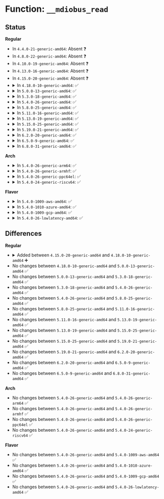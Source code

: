 # Function: <code>__mdiobus_read</code>

## Status
<b>Regular</b>
<ul>
<li>
In <code>4.4.0-21-generic-amd64</code>: Absent ❓
</li>
<li>
In <code>4.8.0-22-generic-amd64</code>: Absent ❓
</li>
<li>
In <code>4.10.0-19-generic-amd64</code>: Absent ❓
</li>
<li>
In <code>4.13.0-16-generic-amd64</code>: Absent ❓
</li>
<li>
In <code>4.15.0-20-generic-amd64</code>: Absent ❓
</li>
<li>
<details>
<summary>In <code>4.18.0-10-generic-amd64</code>: ✅</summary>

```c
int __mdiobus_read(struct mii_bus * bus, int addr, u32 regnum)
```

```json
{
  "name": "__mdiobus_read",
  "collision_type": "Unique Global",
  "inline_type": "No",
  "funcs": [
    {
      "addr": 18446744071586421904,
      "name": "__mdiobus_read",
      "external": true,
      "loc": "drivers/net/phy/mdio_bus.c:541",
      "file": "drivers/net/phy/mdio_bus.c",
      "inline": "seen, unknown",
      "caller_inline": [],
      "caller_func": [
        "drivers/net/phy/phy-core.c:phy_read_paged",
        "drivers/net/phy/phy-core.c:__phy_modify"
      ]
    }
  ],
  "symbols": [
    {
      "addr": 18446744071586421904,
      "name": "__mdiobus_read",
      "section": ".text",
      "bind": "STB_GLOBAL",
      "size": 207
    }
  ]
}
```
</details>
</li>
<li>
<details>
<summary>In <code>5.0.0-13-generic-amd64</code>: ✅</summary>

```c
int __mdiobus_read(struct mii_bus * bus, int addr, u32 regnum)
```

```json
{
  "name": "__mdiobus_read",
  "collision_type": "Unique Global",
  "inline_type": "No",
  "funcs": [
    {
      "addr": 18446744071586566016,
      "name": "__mdiobus_read",
      "external": true,
      "loc": "drivers/net/phy/mdio_bus.c:540",
      "file": "drivers/net/phy/mdio_bus.c",
      "inline": "seen, unknown",
      "caller_inline": [],
      "caller_func": [
        "drivers/net/phy/phy-core.c:phy_read_paged",
        "drivers/net/phy/phy-core.c:__phy_modify"
      ]
    }
  ],
  "symbols": [
    {
      "addr": 18446744071586566016,
      "name": "__mdiobus_read",
      "section": ".text",
      "bind": "STB_GLOBAL",
      "size": 207
    }
  ]
}
```
</details>
</li>
<li>
<details>
<summary>In <code>5.3.0-18-generic-amd64</code>: ✅</summary>

```c
int __mdiobus_read(struct mii_bus * bus, int addr, u32 regnum)
```

```json
{
  "name": "__mdiobus_read",
  "collision_type": "Unique Global",
  "inline_type": "No",
  "funcs": [
    {
      "addr": 18446744071586817024,
      "name": "__mdiobus_read",
      "external": true,
      "loc": "drivers/net/phy/mdio_bus.c:557",
      "file": "drivers/net/phy/mdio_bus.c",
      "inline": "seen, unknown",
      "caller_inline": [],
      "caller_func": [
        "drivers/net/phy/phy-core.c:phy_read_paged",
        "drivers/net/phy/phy-core.c:__phy_modify_changed",
        "drivers/net/phy/phy-core.c:__phy_read_mmd"
      ]
    }
  ],
  "symbols": [
    {
      "addr": 18446744071586817024,
      "name": "__mdiobus_read",
      "section": ".text",
      "bind": "STB_GLOBAL",
      "size": 198
    }
  ]
}
```
</details>
</li>
<li>
<details>
<summary>In <code>5.4.0-26-generic-amd64</code>: ✅</summary>

```c
int __mdiobus_read(struct mii_bus * bus, int addr, u32 regnum)
```

```json
{
  "name": "__mdiobus_read",
  "collision_type": "Unique Global",
  "inline_type": "No",
  "funcs": [
    {
      "addr": 18446744071586963200,
      "name": "__mdiobus_read",
      "external": true,
      "loc": "drivers/net/phy/mdio_bus.c:549",
      "file": "drivers/net/phy/mdio_bus.c",
      "inline": "seen, unknown",
      "caller_inline": [],
      "caller_func": [
        "drivers/net/phy/phy-core.c:phy_read_paged",
        "drivers/net/phy/phy-core.c:__phy_modify_changed",
        "drivers/net/phy/phy-core.c:__phy_read_mmd"
      ]
    }
  ],
  "symbols": [
    {
      "addr": 18446744071586963200,
      "name": "__mdiobus_read",
      "section": ".text",
      "bind": "STB_GLOBAL",
      "size": 201
    }
  ]
}
```
</details>
</li>
<li>
<details>
<summary>In <code>5.8.0-25-generic-amd64</code>: ✅</summary>

```c
int __mdiobus_read(struct mii_bus * bus, int addr, u32 regnum)
```

```json
{
  "name": "__mdiobus_read",
  "collision_type": "Unique Global",
  "inline_type": "No",
  "funcs": [
    {
      "addr": 18446744071587785952,
      "name": "__mdiobus_read",
      "external": true,
      "loc": "drivers/net/phy/mdio_bus.c:795",
      "file": "drivers/net/phy/mdio_bus.c",
      "inline": "seen, unknown",
      "caller_inline": [],
      "caller_func": [
        "drivers/net/phy/phy-core.c:phy_read_paged",
        "drivers/net/phy/mdio_bus.c:mdiobus_modify",
        "drivers/net/phy/mdio_bus.c:mdiobus_read",
        "drivers/net/phy/mdio_bus.c:mdiobus_read_nested"
      ]
    }
  ],
  "symbols": [
    {
      "addr": 18446744071587785952,
      "name": "__mdiobus_read",
      "section": ".text",
      "bind": "STB_GLOBAL",
      "size": 239
    }
  ]
}
```
</details>
</li>
<li>
<details>
<summary>In <code>5.11.0-16-generic-amd64</code>: ✅</summary>

```c
int __mdiobus_read(struct mii_bus * bus, int addr, u32 regnum)
```

```json
{
  "name": "__mdiobus_read",
  "collision_type": "Unique Global",
  "inline_type": "No",
  "funcs": [
    {
      "addr": 18446744071587844240,
      "name": "__mdiobus_read",
      "external": true,
      "loc": "drivers/net/phy/mdio_bus.c:739",
      "file": "drivers/net/phy/mdio_bus.c",
      "inline": "seen, unknown",
      "caller_inline": [],
      "caller_func": [
        "drivers/net/phy/phy-core.c:phy_read_paged",
        "drivers/net/phy/mdio_bus.c:mdiobus_modify"
      ]
    }
  ],
  "symbols": [
    {
      "addr": 18446744071587844240,
      "name": "__mdiobus_read",
      "section": ".text",
      "bind": "STB_GLOBAL",
      "size": 210
    }
  ]
}
```
</details>
</li>
<li>
<details>
<summary>In <code>5.13.0-19-generic-amd64</code>: ✅</summary>

```c
int __mdiobus_read(struct mii_bus * bus, int addr, u32 regnum)
```

```json
{
  "name": "__mdiobus_read",
  "collision_type": "Unique Global",
  "inline_type": "No",
  "funcs": [
    {
      "addr": 18446744071587724400,
      "name": "__mdiobus_read",
      "external": true,
      "loc": "drivers/net/phy/mdio_bus.c:738",
      "file": "drivers/net/phy/mdio_bus.c",
      "inline": "seen, unknown",
      "caller_inline": [],
      "caller_func": [
        "drivers/net/phy/phy-core.c:phy_read_paged",
        "drivers/net/phy/mdio_bus.c:mdiobus_modify"
      ]
    }
  ],
  "symbols": [
    {
      "addr": 18446744071587724400,
      "name": "__mdiobus_read",
      "section": ".text",
      "bind": "STB_GLOBAL",
      "size": 174
    }
  ]
}
```
</details>
</li>
<li>
<details>
<summary>In <code>5.15.0-25-generic-amd64</code>: ✅</summary>

```c
int __mdiobus_read(struct mii_bus * bus, int addr, u32 regnum)
```

```json
{
  "name": "__mdiobus_read",
  "collision_type": "Unique Global",
  "inline_type": "No",
  "funcs": [
    {
      "addr": 18446744071588317728,
      "name": "__mdiobus_read",
      "external": true,
      "loc": "drivers/net/phy/mdio_bus.c:749",
      "file": "drivers/net/phy/mdio_bus.c",
      "inline": "seen, unknown",
      "caller_inline": [],
      "caller_func": [
        "drivers/net/phy/phy-core.c:phy_read_paged",
        "drivers/net/phy/mdio_bus.c:mdiobus_modify"
      ]
    }
  ],
  "symbols": [
    {
      "addr": 18446744071588317728,
      "name": "__mdiobus_read",
      "section": ".text",
      "bind": "STB_GLOBAL",
      "size": 201
    }
  ]
}
```
</details>
</li>
<li>
<details>
<summary>In <code>5.19.0-21-generic-amd64</code>: ✅</summary>

```c
int __mdiobus_read(struct mii_bus * bus, int addr, u32 regnum)
```

```json
{
  "name": "__mdiobus_read",
  "collision_type": "Unique Global",
  "inline_type": "No",
  "funcs": [
    {
      "addr": 18446744071589704848,
      "name": "__mdiobus_read",
      "external": true,
      "loc": "drivers/net/phy/mdio_bus.c:756",
      "file": "drivers/net/phy/mdio_bus.c",
      "inline": "seen, unknown",
      "caller_inline": [],
      "caller_func": [
        "drivers/net/phy/phy-core.c:phy_read_paged",
        "drivers/net/phy/mdio_bus.c:mdiobus_modify_changed",
        "drivers/net/phy/mdio_bus.c:mdiobus_modify"
      ]
    }
  ],
  "symbols": [
    {
      "addr": 18446744071589704848,
      "name": "__mdiobus_read",
      "section": ".text",
      "bind": "STB_GLOBAL",
      "size": 398
    }
  ]
}
```
</details>
</li>
<li>
<details>
<summary>In <code>6.2.0-20-generic-amd64</code>: ✅</summary>

```c
int __mdiobus_read(struct mii_bus * bus, int addr, u32 regnum)
```

```json
{
  "name": "__mdiobus_read",
  "collision_type": "Unique Global",
  "inline_type": "No",
  "funcs": [
    {
      "addr": 18446744071591323664,
      "name": "__mdiobus_read",
      "external": true,
      "loc": "drivers/net/phy/mdio_bus.c:761",
      "file": "drivers/net/phy/mdio_bus.c",
      "inline": "seen, unknown",
      "caller_inline": [],
      "caller_func": [
        "drivers/net/phy/phy-core.c:phy_read_paged",
        "drivers/net/phy/mdio_bus.c:mdiobus_modify_changed",
        "drivers/net/phy/mdio_bus.c:mdiobus_modify"
      ]
    }
  ],
  "symbols": [
    {
      "addr": 18446744071591323664,
      "name": "__mdiobus_read",
      "section": ".text",
      "bind": "STB_GLOBAL",
      "size": 398
    }
  ]
}
```
</details>
</li>
<li>
<details>
<summary>In <code>6.5.0-9-generic-amd64</code>: ✅</summary>

```c
int __mdiobus_read(struct mii_bus * bus, int addr, u32 regnum)
```

```json
{
  "name": "__mdiobus_read",
  "collision_type": "Unique Global",
  "inline_type": "No",
  "funcs": [
    {
      "addr": 18446744071591683680,
      "name": "__mdiobus_read",
      "external": true,
      "loc": "drivers/net/phy/mdio_bus.c:842",
      "file": "drivers/net/phy/mdio_bus.c",
      "inline": "seen, unknown",
      "caller_inline": [],
      "caller_func": [
        "drivers/net/phy/phy-core.c:phy_read_paged",
        "drivers/net/phy/mdio_bus.c:mdiobus_modify_changed",
        "drivers/net/phy/mdio_bus.c:mdiobus_modify"
      ]
    }
  ],
  "symbols": [
    {
      "addr": 18446744071591683680,
      "name": "__mdiobus_read",
      "section": ".text",
      "bind": "STB_GLOBAL",
      "size": 420
    }
  ]
}
```
</details>
</li>
<li>
<details>
<summary>In <code>6.8.0-31-generic-amd64</code>: ✅</summary>

```c
int __mdiobus_read(struct mii_bus * bus, int addr, u32 regnum)
```

```json
{
  "name": "__mdiobus_read",
  "collision_type": "Unique Global",
  "inline_type": "No",
  "funcs": [
    {
      "addr": 18446744071592426416,
      "name": "__mdiobus_read",
      "external": true,
      "loc": "drivers/net/phy/mdio_bus.c:860",
      "file": "drivers/net/phy/mdio_bus.c",
      "inline": "seen, unknown",
      "caller_inline": [],
      "caller_func": [
        "drivers/net/phy/phy-core.c:phy_read_paged",
        "drivers/net/phy/phy-core.c:__phy_package_read_mmd",
        "drivers/net/phy/mdio_bus.c:mdiobus_modify_changed",
        "drivers/net/phy/mdio_bus.c:mdiobus_modify"
      ]
    }
  ],
  "symbols": [
    {
      "addr": 18446744071592426416,
      "name": "__mdiobus_read",
      "section": ".text",
      "bind": "STB_GLOBAL",
      "size": 420
    }
  ]
}
```
</details>
</li>
</ul>
<b>Arch</b>
<ul>
<li>
<details>
<summary>In <code>5.4.0-26-generic-arm64</code>: ✅</summary>

```c
int __mdiobus_read(struct mii_bus * bus, int addr, u32 regnum)
```

```json
{
  "name": "__mdiobus_read",
  "collision_type": "Unique Global",
  "inline_type": "No",
  "funcs": [
    {
      "addr": 18446603336499951648,
      "name": "__mdiobus_read",
      "external": true,
      "loc": "drivers/net/phy/mdio_bus.c:549",
      "file": "drivers/net/phy/mdio_bus.c",
      "inline": "seen, unknown",
      "caller_inline": [],
      "caller_func": [
        "drivers/net/phy/phy-core.c:phy_read_paged",
        "drivers/net/phy/phy-core.c:__phy_modify_changed",
        "drivers/net/phy/phy-core.c:__phy_read_mmd"
      ]
    }
  ],
  "symbols": [
    {
      "addr": 18446603336499951648,
      "name": "__mdiobus_read",
      "section": ".text",
      "bind": "STB_GLOBAL",
      "size": 272
    }
  ]
}
```
</details>
</li>
<li>
<details>
<summary>In <code>5.4.0-26-generic-armhf</code>: ✅</summary>

```c
int __mdiobus_read(struct mii_bus * bus, int addr, u32 regnum)
```

```json
{
  "name": "__mdiobus_read",
  "collision_type": "Unique Global",
  "inline_type": "No",
  "funcs": [
    {
      "addr": 3232494224,
      "name": "__mdiobus_read",
      "external": true,
      "loc": "drivers/net/phy/mdio_bus.c:549",
      "file": "drivers/net/phy/mdio_bus.c",
      "inline": "seen, unknown",
      "caller_inline": [],
      "caller_func": [
        "drivers/net/phy/phy-core.c:phy_read_paged",
        "drivers/net/phy/phy-core.c:__phy_modify_changed",
        "drivers/net/phy/phy-core.c:__phy_read_mmd"
      ]
    }
  ],
  "symbols": [
    {
      "addr": 3232494224,
      "name": "__mdiobus_read",
      "section": ".text",
      "bind": "STB_GLOBAL",
      "size": 296
    }
  ]
}
```
</details>
</li>
<li>
<details>
<summary>In <code>5.4.0-26-generic-ppc64el</code>: ✅</summary>

```c
int __mdiobus_read(struct mii_bus * bus, int addr, u32 regnum)
```

```json
{
  "name": "__mdiobus_read",
  "collision_type": "Unique Global",
  "inline_type": "No",
  "funcs": [
    {
      "addr": 13835058055293278096,
      "name": "__mdiobus_read",
      "external": true,
      "loc": "drivers/net/phy/mdio_bus.c:549",
      "file": "drivers/net/phy/mdio_bus.c",
      "inline": "seen, unknown",
      "caller_inline": [],
      "caller_func": [
        "drivers/net/phy/phy-core.c:phy_read_paged",
        "drivers/net/phy/phy-core.c:__phy_modify_changed",
        "drivers/net/phy/phy-core.c:__phy_read_mmd",
        "drivers/net/phy/mdio_bus.c:mdiobus_read",
        "drivers/net/phy/mdio_bus.c:mdiobus_read_nested"
      ]
    }
  ],
  "symbols": [
    {
      "addr": 13835058055293278096,
      "name": "__mdiobus_read",
      "section": ".text",
      "bind": "STB_GLOBAL",
      "size": 360
    }
  ]
}
```
</details>
</li>
<li>
<details>
<summary>In <code>5.4.0-24-generic-riscv64</code>: ✅</summary>

```c
int __mdiobus_read(struct mii_bus * bus, int addr, u32 regnum)
```

```json
{
  "name": "__mdiobus_read",
  "collision_type": "Unique Global",
  "inline_type": "No",
  "funcs": [
    {
      "addr": 18446743936277035074,
      "name": "__mdiobus_read",
      "external": true,
      "loc": "drivers/net/phy/mdio_bus.c:549",
      "file": "drivers/net/phy/mdio_bus.c",
      "inline": "seen, unknown",
      "caller_inline": [],
      "caller_func": [
        "drivers/net/phy/phy-core.c:phy_read_paged",
        "drivers/net/phy/phy-core.c:__phy_modify_changed",
        "drivers/net/phy/phy-core.c:__phy_read_mmd"
      ]
    }
  ],
  "symbols": [
    {
      "addr": 18446743936277035074,
      "name": "__mdiobus_read",
      "section": ".text",
      "bind": "STB_GLOBAL",
      "size": 202
    }
  ]
}
```
</details>
</li>
</ul>
<b>Flavor</b>
<ul>
<li>
<details>
<summary>In <code>5.4.0-1009-aws-amd64</code>: ✅</summary>

```c
int __mdiobus_read(struct mii_bus * bus, int addr, u32 regnum)
```

```json
{
  "name": "__mdiobus_read",
  "collision_type": "Unique Global",
  "inline_type": "No",
  "funcs": [
    {
      "addr": 18446744071586720208,
      "name": "__mdiobus_read",
      "external": true,
      "loc": "drivers/net/phy/mdio_bus.c:549",
      "file": "drivers/net/phy/mdio_bus.c",
      "inline": "seen, unknown",
      "caller_inline": [],
      "caller_func": [
        "drivers/net/phy/phy-core.c:phy_read_paged",
        "drivers/net/phy/phy-core.c:__phy_modify_changed",
        "drivers/net/phy/phy-core.c:__phy_read_mmd"
      ]
    }
  ],
  "symbols": [
    {
      "addr": 18446744071586720208,
      "name": "__mdiobus_read",
      "section": ".text",
      "bind": "STB_GLOBAL",
      "size": 201
    }
  ]
}
```
</details>
</li>
<li>
<details>
<summary>In <code>5.4.0-1010-azure-amd64</code>: ✅</summary>

```c
int __mdiobus_read(struct mii_bus * bus, int addr, u32 regnum)
```

```json
{
  "name": "__mdiobus_read",
  "collision_type": "Unique Global",
  "inline_type": "No",
  "funcs": [
    {
      "addr": 18446744071586588512,
      "name": "__mdiobus_read",
      "external": true,
      "loc": "drivers/net/phy/mdio_bus.c:549",
      "file": "drivers/net/phy/mdio_bus.c",
      "inline": "seen, unknown",
      "caller_inline": [],
      "caller_func": [
        "drivers/net/phy/phy-core.c:phy_read_paged",
        "drivers/net/phy/phy-core.c:__phy_modify_changed",
        "drivers/net/phy/phy-core.c:__phy_read_mmd"
      ]
    }
  ],
  "symbols": [
    {
      "addr": 18446744071586588512,
      "name": "__mdiobus_read",
      "section": ".text",
      "bind": "STB_GLOBAL",
      "size": 201
    }
  ]
}
```
</details>
</li>
<li>
<details>
<summary>In <code>5.4.0-1009-gcp-amd64</code>: ✅</summary>

```c
int __mdiobus_read(struct mii_bus * bus, int addr, u32 regnum)
```

```json
{
  "name": "__mdiobus_read",
  "collision_type": "Unique Global",
  "inline_type": "No",
  "funcs": [
    {
      "addr": 18446744071586917760,
      "name": "__mdiobus_read",
      "external": true,
      "loc": "drivers/net/phy/mdio_bus.c:549",
      "file": "drivers/net/phy/mdio_bus.c",
      "inline": "seen, unknown",
      "caller_inline": [],
      "caller_func": [
        "drivers/net/phy/phy-core.c:phy_read_paged",
        "drivers/net/phy/phy-core.c:__phy_modify_changed",
        "drivers/net/phy/phy-core.c:__phy_read_mmd"
      ]
    }
  ],
  "symbols": [
    {
      "addr": 18446744071586917760,
      "name": "__mdiobus_read",
      "section": ".text",
      "bind": "STB_GLOBAL",
      "size": 201
    }
  ]
}
```
</details>
</li>
<li>
<details>
<summary>In <code>5.4.0-26-lowlatency-amd64</code>: ✅</summary>

```c
int __mdiobus_read(struct mii_bus * bus, int addr, u32 regnum)
```

```json
{
  "name": "__mdiobus_read",
  "collision_type": "Unique Global",
  "inline_type": "No",
  "funcs": [
    {
      "addr": 18446744071587024144,
      "name": "__mdiobus_read",
      "external": true,
      "loc": "drivers/net/phy/mdio_bus.c:549",
      "file": "drivers/net/phy/mdio_bus.c",
      "inline": "seen, unknown",
      "caller_inline": [],
      "caller_func": [
        "drivers/net/phy/phy-core.c:phy_read_paged",
        "drivers/net/phy/phy-core.c:__phy_modify_changed",
        "drivers/net/phy/phy-core.c:__phy_read_mmd"
      ]
    }
  ],
  "symbols": [
    {
      "addr": 18446744071587024144,
      "name": "__mdiobus_read",
      "section": ".text",
      "bind": "STB_GLOBAL",
      "size": 229
    }
  ]
}
```
</details>
</li>
</ul>

## Differences
<b>Regular</b>
<ul>
<li>
<details>
<summary>Added between <code>4.15.0-20-generic-amd64</code> and <code>4.18.0-10-generic-amd64</code> ➕</summary>

```c
int __mdiobus_read(struct mii_bus * bus, int addr, u32 regnum)
```
</details>
</li>
<li>
No changes between <code>4.18.0-10-generic-amd64</code> and <code>5.0.0-13-generic-amd64</code> ✅
</li>
<li>
No changes between <code>5.0.0-13-generic-amd64</code> and <code>5.3.0-18-generic-amd64</code> ✅
</li>
<li>
No changes between <code>5.3.0-18-generic-amd64</code> and <code>5.4.0-26-generic-amd64</code> ✅
</li>
<li>
No changes between <code>5.4.0-26-generic-amd64</code> and <code>5.8.0-25-generic-amd64</code> ✅
</li>
<li>
No changes between <code>5.8.0-25-generic-amd64</code> and <code>5.11.0-16-generic-amd64</code> ✅
</li>
<li>
No changes between <code>5.11.0-16-generic-amd64</code> and <code>5.13.0-19-generic-amd64</code> ✅
</li>
<li>
No changes between <code>5.13.0-19-generic-amd64</code> and <code>5.15.0-25-generic-amd64</code> ✅
</li>
<li>
No changes between <code>5.15.0-25-generic-amd64</code> and <code>5.19.0-21-generic-amd64</code> ✅
</li>
<li>
No changes between <code>5.19.0-21-generic-amd64</code> and <code>6.2.0-20-generic-amd64</code> ✅
</li>
<li>
No changes between <code>6.2.0-20-generic-amd64</code> and <code>6.5.0-9-generic-amd64</code> ✅
</li>
<li>
No changes between <code>6.5.0-9-generic-amd64</code> and <code>6.8.0-31-generic-amd64</code> ✅
</li>
</ul>
<b>Arch</b>
<ul>
<li>
No changes between <code>5.4.0-26-generic-amd64</code> and <code>5.4.0-26-generic-arm64</code> ✅
</li>
<li>
No changes between <code>5.4.0-26-generic-amd64</code> and <code>5.4.0-26-generic-armhf</code> ✅
</li>
<li>
No changes between <code>5.4.0-26-generic-amd64</code> and <code>5.4.0-26-generic-ppc64el</code> ✅
</li>
<li>
No changes between <code>5.4.0-26-generic-amd64</code> and <code>5.4.0-24-generic-riscv64</code> ✅
</li>
</ul>
<b>Flavor</b>
<ul>
<li>
No changes between <code>5.4.0-26-generic-amd64</code> and <code>5.4.0-1009-aws-amd64</code> ✅
</li>
<li>
No changes between <code>5.4.0-26-generic-amd64</code> and <code>5.4.0-1010-azure-amd64</code> ✅
</li>
<li>
No changes between <code>5.4.0-26-generic-amd64</code> and <code>5.4.0-1009-gcp-amd64</code> ✅
</li>
<li>
No changes between <code>5.4.0-26-generic-amd64</code> and <code>5.4.0-26-lowlatency-amd64</code> ✅
</li>
</ul>
